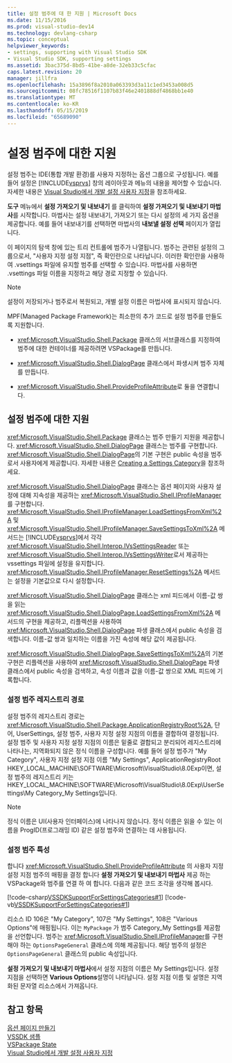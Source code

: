 ```yaml
---
title: 설정 범주에 대 한 지원 | Microsoft Docs
ms.date: 11/15/2016
ms.prod: visual-studio-dev14
ms.technology: devlang-csharp
ms.topic: conceptual
helpviewer_keywords:
- settings, supporting with Visual Studio SDK
- Visual Studio SDK, supporting settings
ms.assetid: 3bac375d-8bd5-41be-a8de-32eb33c5cfac
caps.latest.revision: 20
manager: jillfra
ms.openlocfilehash: 15a3896f8a2010a063393d3a11c1ed3453a008d5
ms.sourcegitcommit: 08fc78516f1107b83f46e2401888df4868bb1e40
ms.translationtype: MT
ms.contentlocale: ko-KR
ms.lasthandoff: 05/15/2019
ms.locfileid: "65689090"
---
```

# <a name="support-for-settings-categories"></a>설정 범주에 대한 지원
설정 범주는 IDE(통합 개발 환경)를 사용자 지정하는 옵션 그룹으로 구성됩니다. 예를 들어 설정은 [!INCLUDE[vsprvs](../includes/vsprvs-md.md)] 창의 레이아웃과 메뉴의 내용을 제어할 수 있습니다. 자세한 내용은 [Visual Studio에서 개발 설정 사용자 지정](https://msdn.microsoft.com/22c4debb-4e31-47a8-8f19-16f328d7dcd3)을 참조하세요.  
  
 **도구** 메뉴에서 **설정 가져오기 및 내보내기** 를 클릭하여 **설정 가져오기 및 내보내기 마법사**를 시작합니다. 마법사는 설정 내보내기, 가져오기 또는 다시 설정의 세 가지 옵션을 제공합니다. 예를 들어 내보내기를 선택하면 마법사의 **내보낼 설정 선택** 페이지가 열립니다.  
  
 이 페이지의 탐색 창에 있는 트리 컨트롤에 범주가 나열됩니다. 범주는 관련된 설정의 그룹으로서, "사용자 지정 설정 지점", 즉 확인란으로 나타납니다. 이러한 확인란을 사용하여 .vsettings 파일에 유지할 범주를 선택할 수 있습니다. 마법사를 사용하면 .vsettings 파일 이름을 지정하고 해당 경로 지정할 수 있습니다.  
  
> [!NOTE]
> 설정이 저장되거나 범주로서 복원되고, 개별 설정 이름은 마법사에 표시되지 않습니다.  
  
 MPF(Managed Package Framework)는 최소한의 추가 코드로 설정 범주를 만들도록 지원합니다.  
  
- <xref:Microsoft.VisualStudio.Shell.Package> 클래스의 서브클래스를 지정하여 범주에 대한 컨테이너를 제공하려면 VSPackage를 만듭니다.  
  
- <xref:Microsoft.VisualStudio.Shell.DialogPage> 클래스에서 파생시켜 범주 자체를 만듭니다.  
  
- <xref:Microsoft.VisualStudio.Shell.ProvideProfileAttribute>로 둘을 연결합니다.  
  
## <a name="support-for-settings-categories"></a>설정 범주에 대한 지원  
 <xref:Microsoft.VisualStudio.Shell.Package> 클래스는 범주 만들기 지원을 제공합니다. <xref:Microsoft.VisualStudio.Shell.DialogPage> 클래스는 범주를 구현합니다. <xref:Microsoft.VisualStudio.Shell.DialogPage>의 기본 구현은 public 속성을 범주로서 사용자에게 제공합니다. 자세한 내용은 [Creating a Settings Category](../extensibility/creating-a-settings-category.md)을 참조하세요.  
  
 <xref:Microsoft.VisualStudio.Shell.DialogPage> 클래스는 옵션 페이지와 사용자 설정에 대해 지속성을 제공하는 <xref:Microsoft.VisualStudio.Shell.IProfileManager>를 구현합니다. <xref:Microsoft.VisualStudio.Shell.IProfileManager.LoadSettingsFromXml%2A> 및 <xref:Microsoft.VisualStudio.Shell.IProfileManager.SaveSettingsToXml%2A> 메서드는 [!INCLUDE[vsprvs](../includes/vsprvs-md.md)]에서 각각 <xref:Microsoft.VisualStudio.Shell.Interop.IVsSettingsReader> 또는 <xref:Microsoft.VisualStudio.Shell.Interop.IVsSettingsWriter>로서 제공하는 vssettings 파일에 설정을 유지합니다. <xref:Microsoft.VisualStudio.Shell.IProfileManager.ResetSettings%2A> 메서드는 설정을 기본값으로 다시 설정합니다.  
  
 <xref:Microsoft.VisualStudio.Shell.DialogPage> 클래스는 xml 피드에서 이름-값 쌍을 읽는 <xref:Microsoft.VisualStudio.Shell.DialogPage.LoadSettingsFromXml%2A> 메서드의 구현을 제공하고, 리플렉션을 사용하여 <xref:Microsoft.VisualStudio.Shell.DialogPage> 파생 클래스에서 public 속성을 검색합니다. 이름-값 쌍과 일치하는 이름을 가진 속성에 해당 값이 제공됩니다.  
  
 <xref:Microsoft.VisualStudio.Shell.DialogPage.SaveSettingsToXml%2A>의 기본 구현은 리플렉션을 사용하여 <xref:Microsoft.VisualStudio.Shell.DialogPage> 파생 클래스에서 public 속성을 검색하고, 속성 이름과 값을 이름-값 쌍으로 XML 피드에 기록합니다.  
  
### <a name="settings-category-registry-path"></a>설정 범주 레지스트리 경로  
 설정 범주의 레지스트리 경로는 <xref:Microsoft.VisualStudio.Shell.Package.ApplicationRegistryRoot%2A>, 단어, UserSettings, 설정 범주, 사용자 지정 설정 지점의 이름을 결합하여 결정됩니다. 설정 범주 및 사용자 지정 설정 지점의 이름은 밑줄로 결합되고 분리되어 레지스트리에 나타나는, 지역화되지 않은 정식 이름을 구성합니다. 예를 들어 설정 범주가 "My Category", 사용자 지정 설정 지점 이름 "My Settings", ApplicationRegistryRoot HKEY_LOCAL_MACHINE\SOFTWARE\Microsoft\VisualStudio\8.0Exp이면, 설정 범주의 레지스트리 키는 HKEY_LOCAL_MACHINE\SOFTWARE\Microsoft\VisualStudio\8.0Exp\UserSettings\My Category_My Settings입니다.  
  
> [!NOTE]
> 정식 이름은 UI(사용자 인터페이스)에 나타나지 않습니다. 정식 이름은 읽을 수 있는 이름을 ProgID(프로그래밍 ID) 같은 설정 범주와 연결하는 데 사용됩니다.  
  
### <a name="settings-category-attribute"></a>설정 범주 특성  
 합니다 <xref:Microsoft.VisualStudio.Shell.ProvideProfileAttribute> 의 사용자 지정 설정 지점 범주의 매핑을 결정 합니다 **설정 가져오기 및 내보내기 마법사** 제공 하는 VSPackage와 범주를 연결 하 여 합니다. 다음과 같은 코드 조각을 생각해 봅시다.  
  
 [!code-csharp[VSSDKSupportForSettingsCategories#1](../snippets/csharp/VS_Snippets_VSSDK/vssdksupportforsettingscategories/cs/vssdksupportforsettingscategoriespackage.cs#1)]
 [!code-vb[VSSDKSupportForSettingsCategories#1](../snippets/visualbasic/VS_Snippets_VSSDK/vssdksupportforsettingscategories/vb/vssdksupportforsettingscategoriespackage.vb#1)]  
  
 리소스 ID 106은 "My Category", 107은 "My Settings", 108은 "Various Options"에 매핑됩니다. 이는 `MyPackage` 가 범주 Category_My Settings를 제공함을 선언합니다. 범주는 <xref:Microsoft.VisualStudio.Shell.IProfileManager>를 구현해야 하는 `OptionsPageGeneral` 클래스에 의해 제공됩니다. 해당 범주의 설정은 `OptionsPageGeneral` 클래스의 public 속성입니다.  
  
 **설정 가져오기 및 내보내기 마법사**에서 설정 지점의 이름은 My Settings입니다. 설정 지점을 선택하면 **Various Options**설명이 나타납니다. 설정 지점 이름 및 설명은 지역화된 문자열 리소스에서 가져옵니다.  
  
## <a name="see-also"></a>참고 항목  
 [옵션 페이지 만들기](../extensibility/creating-an-options-page.md)   
 [VSSDK 샘플](../misc/vssdk-samples.md)   
 [VSPackage State](../misc/vspackage-state.md)   
 [Visual Studio에서 개발 설정 사용자 지정](https://msdn.microsoft.com/22c4debb-4e31-47a8-8f19-16f328d7dcd3)